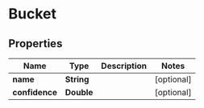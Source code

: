 
# Bucket

## Properties
Name | Type | Description | Notes
------------ | ------------- | ------------- | -------------
**name** | **String** |  |  [optional]
**confidence** | **Double** |  |  [optional]



